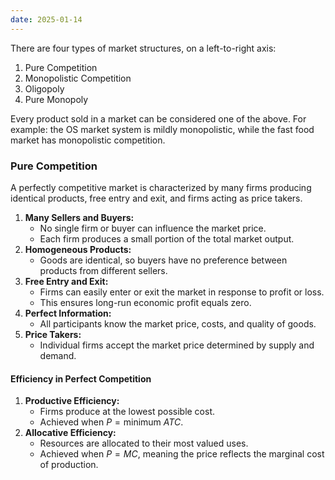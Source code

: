 ```yaml
---
date: 2025-01-14
---
```

There are four types of market structures, on a left-to-right axis:
1. Pure Competition
2. Monopolistic Competition
3. Oligopoly
4. Pure Monopoly

Every product sold in a market can be considered one of the above. For example: the OS market system is mildly monopolistic, while the fast food market has monopolistic competition.
### Pure Competition
A perfectly competitive market is characterized by many firms producing identical products, free entry and exit, and firms acting as price takers.
1. **Many Sellers and Buyers:**
   - No single firm or buyer can influence the market price.
   - Each firm produces a small portion of the total market output.
2. **Homogeneous Products:**
   - Goods are identical, so buyers have no preference between products from different sellers.
3. **Free Entry and Exit:**
   - Firms can easily enter or exit the market in response to profit or loss.
   - This ensures long-run economic profit equals zero.
4. **Perfect Information:**
   - All participants know the market price, costs, and quality of goods.
5. **Price Takers:**
   - Individual firms accept the market price determined by supply and demand.

#### Efficiency in Perfect Competition
1. **Productive Efficiency:** 
   - Firms produce at the lowest possible cost.
   - Achieved when $P = \text{minimum } ATC$.
2. **Allocative Efficiency:** 
   - Resources are allocated to their most valued uses.
   - Achieved when $P = MC$, meaning the price reflects the marginal cost of production.

